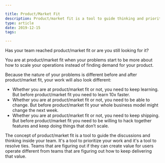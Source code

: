 ```yaml
---

title: Product/Market Fit
description: Product/market fit is a tool to guide thinking and prioritize work inside your team.
type: article
date: 2019-12-15
tags:

---
```


Has your team reached product/market fit or are you still looking for it?

You are at product/market fit when your problems start to be more about how to scale your operations instead of finding demand for your product.

Because the nature of your problems is different before and after product/market fit, your work will also look different:

* Whether you are at product/market fit or not, you need to keep learning. But before product/market fit you need to learn 10x faster.
* Whether you are at product/market fit or not, you need to be able to change. But before product/market fit your whole business model might change the next week.
* Whether you are at product/market fit or not, you need to keep shipping. But before product/market fit you need to be willing to hack together features and keep doing things that don’t scale.

The concept of product/market fit is a tool to guide the discussions and thinking inside your team. It's a tool to prioritize your work and it's a tool to resolve ties. Teams that are figuring out if they can create value for users operate different from teams that are figuring out how to keep delivering that value.
